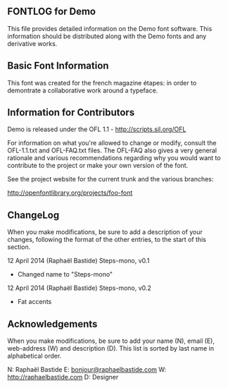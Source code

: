 FONTLOG for Demo
-------------------

This file provides detailed information on the Demo font software.
This information should be distributed along with the Demo fonts
and any derivative works.


Basic Font Information
--------------------------

This font was created for the french magazine étapes: in order to demontrate
a collaborative work around a typeface.


Information for Contributors
------------------------------

Demo is released under the OFL 1.1 - http://scripts.sil.org/OFL

For information on what you're allowed to change or modify, consult the
OFL-1.1.txt and OFL-FAQ.txt files. The OFL-FAQ also gives a very general
rationale and various recommendations regarding why you would want to
contribute to the project or make your own version of the font.

See the project website for the current trunk and the various branches:

http://openfontlibrary.org/projects/foo-font


ChangeLog
----------

When you make modifications, be sure to add a description of your changes,
following the format of the other entries, to the start of this section.

12 April 2014 (Raphaël Bastide) Steps-mono, v0.1
- Changed name to "Steps-mono"

12 April 2014 (Raphaël Bastide) Steps-mono, v0.2
- Fat accents

Acknowledgements
-------------------------

When you make modifications, be sure to add your name (N), email (E),
web-address (W) and description (D). This list is sorted by last name in
alphabetical order.

N: Raphaël Bastide
E: bonjour@raphaelbastide.com
W: http://raphaelbastide.com
D: Designer

